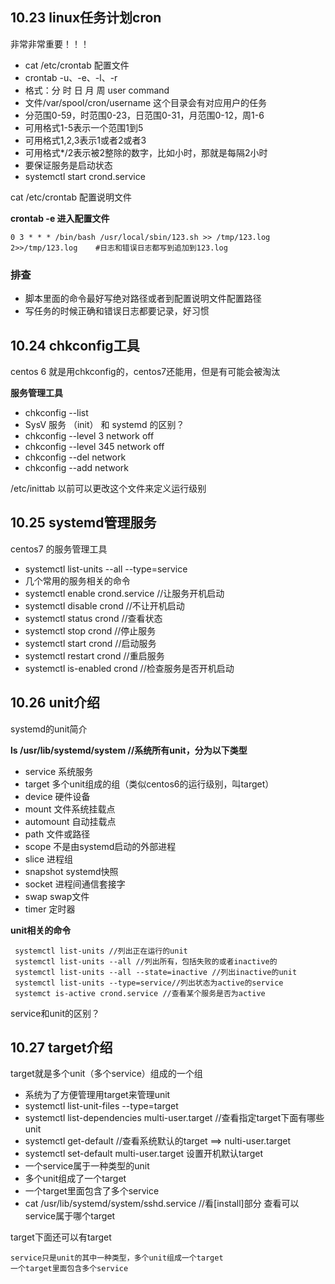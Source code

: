 ## 10.23 linux任务计划cron

非常非常重要！！！

* cat /etc/crontab 配置文件
* crontab -u、-e、-l、-r
* 格式：分 时 日 月 周 user command
* 文件/var/spool/cron/username    这个目录会有对应用户的任务
* 分范围0-59，时范围0-23，日范围0-31，月范围0-12，周1-6
* 可用格式1-5表示一个范围1到5
* 可用格式1,2,3表示1或者2或者3
* 可用格式*/2表示被2整除的数字，比如小时，那就是每隔2小时
* 要保证服务是启动状态
* systemctl start crond.service

cat /etc/crontab 配置说明文件

**crontab -e 进入配置文件**

```
0 3 * * * /bin/bash /usr/local/sbin/123.sh >> /tmp/123.log 2>>/tmp/123.log    #日志和错误日志都写到追加到123.log
```

### 排查

* 脚本里面的命令最好写绝对路径或者到配置说明文件配置路径
* 写任务的时候正确和错误日志都要记录，好习惯



## 10.24 chkconfig工具

centos 6 就是用chkconfig的，centos7还能用，但是有可能会被淘汰

**服务管理工具**

* chkconfig --list
* SysV 服务 （init） 和 systemd 的区别？
* chkconfig --level 3 network off 
* chkconfig --level 345 network off
* chkconfig --del network
* chkconfig --add network

/etc/inittab 以前可以更改这个文件来定义运行级别


## 10.25 systemd管理服务

centos7 的服务管理工具

* systemctl list-units --all --type=service
* 几个常用的服务相关的命令
* systemctl enable crond.service //让服务开机启动
* systemctl disable crond //不让开机启动
* systemctl status crond //查看状态
* systemctl stop crond //停止服务
* systemctl start crond //启动服务
* systemctl restart crond //重启服务
* systemctl is-enabled crond //检查服务是否开机启动




## 10.26 unit介绍

systemd的unit简介

**ls /usr/lib/systemd/system //系统所有unit，分为以下类型**

* service 系统服务 
* target 多个unit组成的组（类似centos6的运行级别，叫target）
* device 硬件设备
* mount 文件系统挂载点
* automount 自动挂载点
* path 文件或路径
* scope 不是由systemd启动的外部进程
* slice 进程组
* snapshot systemd快照
* socket 进程间通信套接字
* swap  swap文件
* timer 定时器

**unit相关的命令**

```
 systemctl list-units //列出正在运行的unit
 systemctl list-units --all //列出所有，包括失败的或者inactive的
 systemctl list-units --all --state=inactive //列出inactive的unit
 systemctl list-units --type=service//列出状态为active的service
 systemct is-active crond.service //查看某个服务是否为active

```


service和unit的区别？


## 10.27 target介绍

target就是多个unit（多个service）组成的一个组

* 系统为了方便管理用target来管理unit
* systemctl list-unit-files --type=target
* systemctl list-dependencies multi-user.target //查看指定target下面有哪些unit
* systemctl get-default //查看系统默认的target  ==> nulti-user.target
* systemctl set-default multi-user.target  设置开机默认target
* 一个service属于一种类型的unit
* 多个unit组成了一个target
* 一个target里面包含了多个service
* cat /usr/lib/systemd/system/sshd.service //看[install]部分  查看可以service属于哪个target


target下面还可以有target

```
service只是unit的其中一种类型，多个unit组成一个target
一个target里面包含多个service
```